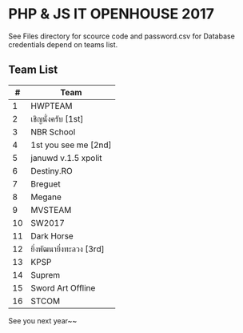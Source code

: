 # PHP & JS IT OPENHOUSE 2017
See Files directory for scource code and password.csv for Database credentials depend on teams list.

## Team List
| # | Team |
| - | ----------------- |
| 1 | HWPTEAM |
| 2 | เชิญนั่งครับ [1st] |
| 3 | NBR School |
| 4 | 1st you see me [2nd] |
| 5 | januwd v.1.5 xpolit |
| 6 | Destiny.RO |
| 7 | Breguet |
| 8 | Megane |
| 9 | MVSTEAM |
| 10 | SW2017 |
| 11 | Dark Horse |
| 12 | ยิ่งพัฒนายิ่งทะลวง [3rd] |
| 13 | KPSP |
| 14 | Suprem |
| 15 | Sword Art Offline |
| 16 | STCOM |

See you next year~~